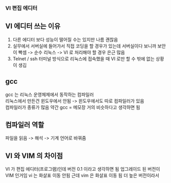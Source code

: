 ### VI 편집 에디터

## VI 에디터 쓰는 이유
1. 다른 에디터 보다 성능이 떨어질 수는 있지만 나름 괜찮음<br>
2. 실무에서 서버실에 들어가서 직접 코딩을 할 경우가 있는데 서버실이다 보니까 보안이 빡셈 -> 순수 리눅스 -> VI 로 처리해야 할 경우 은근 많음
3. Telnet / ssh 터미널 방식으로 리눅스에 접속했을 때 VI 로만 할 수 밖에 없는 상황이 생김 

## gcc
gcc 는 리눅스 운영체제에서 동작하는 컴파일러<br>
리눅스에서 만든건 윈도우에서 안됨 -> 윈도우에서도 따로 컴파일러가 있음<br>
컴파일러가 종류가 많음 약간 gcc = 메모장 거의 비슷하다고 생각하면 됨 

## 컴파일러 역할
파일을 읽음 -> 해석 -> 기계 언어로 바꿔줌

## VI 와 VIM 의 차이점
VI 가 편집 에디터(프로그램)인데 버전 0.1 이라고 생각하면 됨
업그레이드 된 버전이 VIM 인거임
vi 는 화살표 이동 안됨 근데 vim 은 화살표 이동 됨 더 높은 버전이라서
